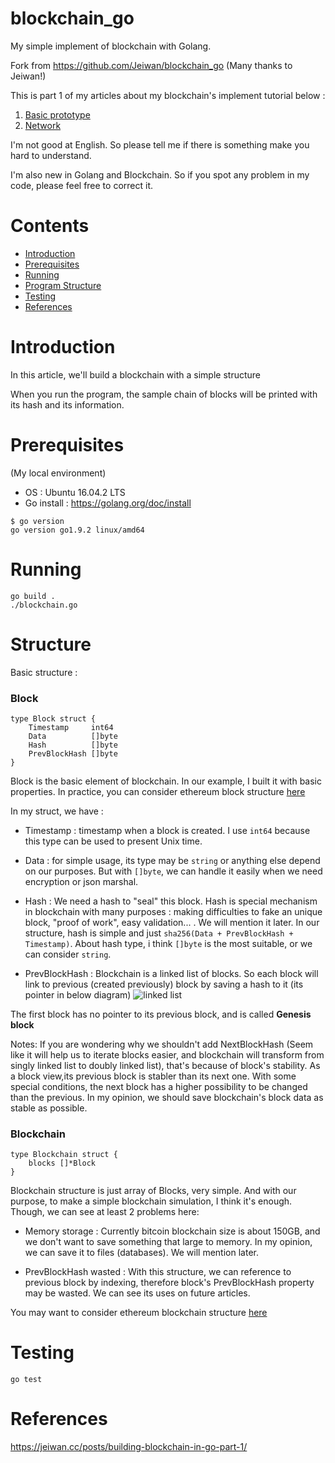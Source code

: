 # blockchain_go
My simple implement of blockchain with Golang.

Fork from https://github.com/Jeiwan/blockchain_go
(Many thanks to Jeiwan!)

This is part 1 of my articles about my blockchain's implement tutorial below :

1. [Basic prototype](https://github.com/mytv1/blockchain_go/tree/part_1)
2. [Network](https://github.com/mytv1/blockchain_go/tree/part_2)

I'm not good at English. So please tell me if there is something make you hard to understand.

I'm also new in Golang and Blockchain. So if you spot any problem in my code, please feel free to correct it.

# Contents
- [Introduction](#introduction)
- [Prerequisites](#prerequisites)
- [Running](#running)
- [Program Structure](#structure)
- [Testing](#testing)
- [References](#references)

# Introduction
In this article, we'll build a blockchain with a simple structure

When you run the program, the sample chain of blocks will be printed with its hash and its information.

# Prerequisites
(My local environment)

- OS : Ubuntu 16.04.2 LTS
- Go install : https://golang.org/doc/install

```
$ go version
go version go1.9.2 linux/amd64
```
# Running
```
go build .
./blockchain.go
```

# Structure
Basic structure :

### Block
```
type Block struct {
	Timestamp     int64
	Data          []byte
	Hash          []byte
	PrevBlockHash []byte
}
```

Block is the basic element of blockchain. In our example, I built it with basic properties.
In practice, you can consider ethereum block structure [here](https://github.com/ethereum/go-ethereum/blob/master/core/types/block.go#L139)

In my struct, we have :
- Timestamp : timestamp when a block is created. I use `int64` because this type can be used to present Unix time.

- Data : for simple usage, its type may be `string` or anything else depend on our purposes. But with `[]byte`, we can handle it easily when we need encryption or json marshal.

- Hash : We need a hash to "seal" this block. Hash is special mechanism in blockchain with many purposes : making difficulties to fake an unique block, "proof of work", easy validation... . We will mention it later. In our structure, hash is simple and just `sha256(Data + PrevBlockHash + Timestamp)`. About hash type,  i think `[]byte` is the most suitable, or we can consider `string`.

- PrevBlockHash : Blockchain is a linked list of blocks. So each block will link to previous (created previously) block by saving a hash to it (its pointer in below diagram)
![linked list](https://s3-eu-west-2.amazonaws.com/dotjsonimages/2017/06/ll-4.png)

The first block has no pointer to its previous block, and is called **Genesis block**

Notes: If you are wondering why we shouldn't add NextBlockHash (Seem like it will help us to iterate blocks easier, and blockchain will transform from singly linked list to doubly linked list), that's because of block's stability. As a block view,its previous block is stabler than its next one. With some special conditions, the next block has a higher possibility to be changed than the previous. In my opinion, we should save blockchain's block data as stable as possible.

### Blockchain
```
type Blockchain struct {
	blocks []*Block
}
```

Blockchain structure is just array of Blocks, very simple. And with our purpose, to make a simple blockchain simulation, I think it's enough. Though, we can see at least 2 problems here:
+ Memory storage : Currently bitcoin blockchain size is about 150GB, and we don't want to save something that large to memory. In my opinion, we can save it to files (databases). We will mention later.

+ PrevBlockHash wasted : With this structure, we can reference to previous block by indexing, therefore block's PrevBlockHash property may be wasted. We can see its uses on future articles.

You may want to consider ethereum blockchain structure [here](https://github.com/ethereum/go-ethereum/blob/master/core/blockchain.go)

# Testing
```
go test
```

# References
https://jeiwan.cc/posts/building-blockchain-in-go-part-1/


